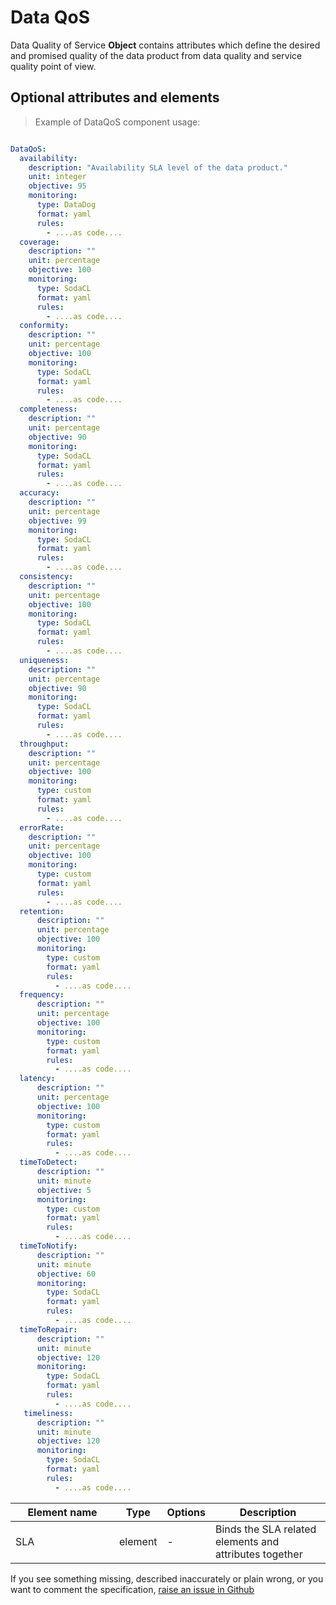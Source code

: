 # Data QoS 

Data Quality of Service **Object** contains attributes which define the desired and promised quality of the data product from data quality and service quality point of view. 

## Optional attributes and elements

> Example of DataQoS component usage:

```yml

DataQoS:
  availability:
    description: "Availability SLA level of the data product."
    unit: integer 
    objective: 95
    monitoring:
      type: DataDog  
      format: yaml 
      rules:
        - ....as code....
  coverage:
    description: ""
    unit: percentage 
    objective: 100
    monitoring:
      type: SodaCL  
      format: yaml 
      rules:
        - ....as code....
  conformity:
    description: "" 
    unit: percentage 
    objective: 100
    monitoring:
      type: SodaCL  
      format: yaml
      rules:
        - ....as code....
  completeness:
    description: "" 
    unit: percentage 
    objective: 90
    monitoring:
      type: SodaCL   
      format: yaml
      rules:
        - ....as code....
  accuracy:
    description: "" 
    unit: percentage 
    objective: 99
    monitoring:
      type: SodaCL   
      format: yaml
      rules:
        - ....as code....
  consistency:
    description: "" 
    unit: percentage 
    objective: 100
    monitoring:
      type: SodaCL   
      format: yaml
      rules:
        - ....as code....
  uniqueness:
    description: "" 
    unit: percentage 
    objective: 90
    monitoring:
      type: SodaCL   
      format: yaml
      rules:
        - ....as code....
  throughput:
    description: "" 
    unit: percentage 
    objective: 100
    monitoring:
      type: custom   
      format: yaml
      rules:
        - ....as code....
  errorRate:
    description: "" 
    unit: percentage 
    objective: 100
    monitoring:
      type: custom   
      format: yaml
      rules:
        - ....as code....
  retention:
      description: "" 
      unit: percentage 
      objective: 100
      monitoring:
        type: custom   
        format: yaml
        rules:
          - ....as code....
  frequency:
      description: "" 
      unit: percentage 
      objective: 100
      monitoring:
        type: custom   
        format: yaml
        rules:
          - ....as code....
  latency:
      description: "" 
      unit: percentage 
      objective: 100
      monitoring:
        type: custom   
        format: yaml
        rules:
          - ....as code....
  timeToDetect:
      description: "" 
      unit: minute 
      objective: 5
      monitoring:
        type: custom   
        format: yaml
        rules:
          - ....as code....
  timeToNotify:
      description: "" 
      unit: minute 
      objective: 60
      monitoring:
        type: SodaCL   
        format: yaml
        rules:
          - ....as code....
  timeToRepair:
      description: "" 
      unit: minute 
      objective: 120
      monitoring:
        type: SodaCL   
        format: yaml
        rules:
          - ....as code....
   timeliness:
      description: "" 
      unit: minute 
      objective: 120
      monitoring:
        type: SodaCL   
        format: yaml
        rules:
          - ....as code....
```

| <div style="width:150px">Element name</div>   | Type  | Options  | Description  |
|---|---|---|---|
| SLA | element | - | Binds the SLA related elements and attributes together |


If you see something missing, described inaccurately or plain wrong, or you want to comment the specification, [raise an issue in Github](https://github.com/Open-Data-Product-Initiative/open-data-product-spec-dev/issues)
